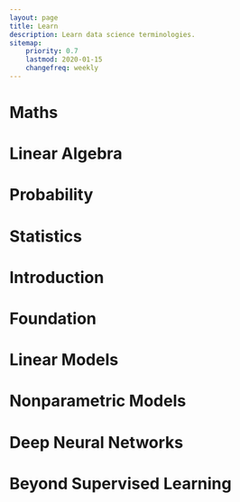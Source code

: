 ```yaml
---
layout: page
title: Learn
description: Learn data science terminologies.
sitemap:
    priority: 0.7
    lastmod: 2020-01-15
    changefreq: weekly
---
```


# Maths

# Linear Algebra

# Probability

# Statistics

# Introduction

# Foundation

# Linear Models

# Nonparametric Models

# Deep Neural Networks

# Beyond Supervised Learning



